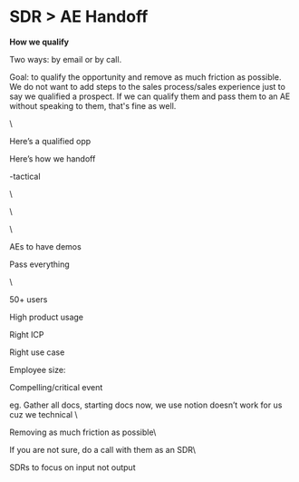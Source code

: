 # SDR > AE Handoff

**How we qualify**

Two ways: by email or by call.

Goal: to qualify the opportunity and remove as much friction as possible. We do not want to add steps to the sales process/sales experience just to say we qualified a prospect. If we can qualify them and pass them to an AE without speaking to them, that's fine as well.

\


Here’s a qualified opp

Here’s how we handoff

\-tactical

\


\


\


AEs to have demos

Pass everything

\


50+ users

High product usage

Right ICP

Right use case

Employee size:&#x20;

Compelling/critical event

eg. Gather all docs, starting docs now, we use notion doesn’t work for us cuz we technical \


Removing as much friction as possible\


If you are not sure, do a call with them as an SDR\


SDRs to focus on input not output
